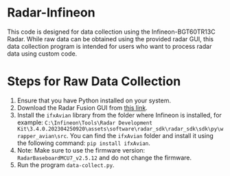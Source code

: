 # Radar-Infineon
This code is designed for data collection using the Infineon-BGT60TR13C Radar. While raw data can be obtained using the provided radar GUI, this data collection program is intended for users who want to process radar data using custom code.

# Steps for Raw Data Collection
1. Ensure that you have Python installed on your system.
2. Download the Radar Fusion GUI from [this link](https://softwaretools.infineon.com/tools/com.ifx.tb.tool.radarfusiongui).
3. Install the `ifxAvian` library from the folder where Infineon is installed, for example: `C:\Infineon\Tools\Radar Development Kit\3.4.0.202304250920\assets\software\radar_sdk\radar_sdk\sdk\py\wrapper_avian\src`. You can find the `ifxAvian` folder and install it using the following command: `pip install ifxAvian`.
4. Note: Make sure to use the firmware version: `RadarBaseboardMCU7_v2.5.12` and do not change the firmware.
5. Run the program `data-collect.py`.
